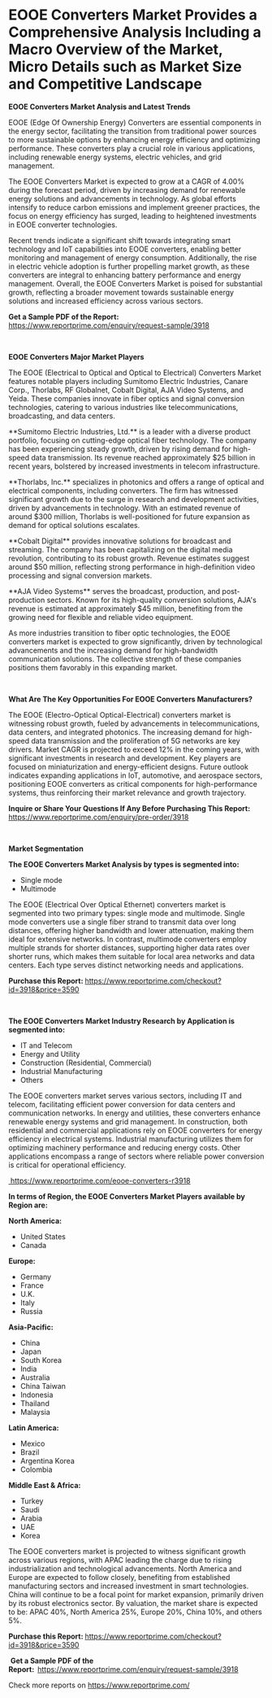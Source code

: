 <p><h1>EOOE Converters Market Provides a Comprehensive Analysis Including a Macro Overview of the Market, Micro Details such as Market Size and Competitive Landscape</h1></p><p><strong>EOOE Converters Market Analysis and Latest Trends</strong></p>
<p><p>EOOE (Edge Of Ownership Energy) Converters are essential components in the energy sector, facilitating the transition from traditional power sources to more sustainable options by enhancing energy efficiency and optimizing performance. These converters play a crucial role in various applications, including renewable energy systems, electric vehicles, and grid management.</p><p>The EOOE Converters Market is expected to grow at a CAGR of 4.00% during the forecast period, driven by increasing demand for renewable energy solutions and advancements in technology. As global efforts intensify to reduce carbon emissions and implement greener practices, the focus on energy efficiency has surged, leading to heightened investments in EOOE converter technologies.</p><p>Recent trends indicate a significant shift towards integrating smart technology and IoT capabilities into EOOE converters, enabling better monitoring and management of energy consumption. Additionally, the rise in electric vehicle adoption is further propelling market growth, as these converters are integral to enhancing battery performance and energy management. Overall, the EOOE Converters Market is poised for substantial growth, reflecting a broader movement towards sustainable energy solutions and increased efficiency across various sectors.</p></p>
<p><strong>Get a Sample PDF of the Report:&nbsp;</strong> <a href="https://www.reportprime.com/enquiry/request-sample/3918?utm_campaign=3035&utm_medium=2&utm_source=Github&utm_content=ia&utm_term=18032025&utm_id=eooe-converters">https://www.reportprime.com/enquiry/request-sample/3918</a></p>
<p>&nbsp;</p>
<p><strong>EOOE Converters Major Market Players</strong></p>
<p><p>The EOOE (Electrical to Optical and Optical to Electrical) Converters Market features notable players including Sumitomo Electric Industries, Canare Corp., Thorlabs, RF Globalnet, Cobalt Digital, AJA Video Systems, and Yeida. These companies innovate in fiber optics and signal conversion technologies, catering to various industries like telecommunications, broadcasting, and data centers.</p><p>**Sumitomo Electric Industries, Ltd.** is a leader with a diverse product portfolio, focusing on cutting-edge optical fiber technology. The company has been experiencing steady growth, driven by rising demand for high-speed data transmission. Its revenue reached approximately $25 billion in recent years, bolstered by increased investments in telecom infrastructure.</p><p>**Thorlabs, Inc.** specializes in photonics and offers a range of optical and electrical components, including converters. The firm has witnessed significant growth due to the surge in research and development activities, driven by advancements in technology. With an estimated revenue of around $300 million, Thorlabs is well-positioned for future expansion as demand for optical solutions escalates.</p><p>**Cobalt Digital** provides innovative solutions for broadcast and streaming. The company has been capitalizing on the digital media revolution, contributing to its robust growth. Revenue estimates suggest around $50 million, reflecting strong performance in high-definition video processing and signal conversion markets.</p><p>**AJA Video Systems** serves the broadcast, production, and post-production sectors. Known for its high-quality conversion solutions, AJA's revenue is estimated at approximately $45 million, benefiting from the growing need for flexible and reliable video equipment.</p><p>As more industries transition to fiber optic technologies, the EOOE converters market is expected to grow significantly, driven by technological advancements and the increasing demand for high-bandwidth communication solutions. The collective strength of these companies positions them favorably in this expanding market.</p></p>
<p>&nbsp;</p>
<p><strong>What Are The Key Opportunities For EOOE Converters Manufacturers?</strong></p>
<p><p>The EOOE (Electro-Optical Optical-Electrical) converters market is witnessing robust growth, fueled by advancements in telecommunications, data centers, and integrated photonics. The increasing demand for high-speed data transmission and the proliferation of 5G networks are key drivers. Market CAGR is projected to exceed 12% in the coming years, with significant investments in research and development. Key players are focused on miniaturization and energy-efficient designs. Future outlook indicates expanding applications in IoT, automotive, and aerospace sectors, positioning EOOE converters as critical components for high-performance systems, thus reinforcing their market relevance and growth trajectory.</p></p>
<p><strong>Inquire or Share Your Questions If Any Before Purchasing This Report:</strong> <a href="https://www.reportprime.com/enquiry/pre-order/3918?utm_campaign=3035&utm_medium=2&utm_source=Github&utm_content=ia&utm_term=18032025&utm_id=eooe-converters">https://www.reportprime.com/enquiry/pre-order/3918</a></p>
<p>&nbsp;</p>
<p><strong>Market Segmentation</strong></p>
<p><strong>The EOOE Converters Market Analysis by types is segmented into:</strong></p>
<p><ul><li>Single mode</li><li>Multimode</li></ul></p>
<p><p>The EOOE (Electrical Over Optical Ethernet) converters market is segmented into two primary types: single mode and multimode. Single mode converters use a single fiber strand to transmit data over long distances, offering higher bandwidth and lower attenuation, making them ideal for extensive networks. In contrast, multimode converters employ multiple strands for shorter distances, supporting higher data rates over shorter runs, which makes them suitable for local area networks and data centers. Each type serves distinct networking needs and applications.</p></p>
<p><strong>Purchase this Report:&nbsp;</strong><a href="https://www.reportprime.com/checkout?id=3918&price=3590&utm_campaign=3035&utm_medium=2&utm_source=Github&utm_content=ia&utm_term=18032025&utm_id=eooe-converters">https://www.reportprime.com/checkout?id=3918&price=3590</a></p>
<p>&nbsp;</p>
<p><strong>The EOOE Converters Market Industry Research by Application is segmented into:</strong></p>
<p><ul><li>IT and Telecom</li><li>Energy and Utility</li><li>Construction (Residential, Commercial)</li><li>Industrial Manufacturing</li><li>Others</li></ul></p>
<p><p>The EOOE converters market serves various sectors, including IT and telecom, facilitating efficient power conversion for data centers and communication networks. In energy and utilities, these converters enhance renewable energy systems and grid management. In construction, both residential and commercial applications rely on EOOE converters for energy efficiency in electrical systems. Industrial manufacturing utilizes them for optimizing machinery performance and reducing energy costs. Other applications encompass a range of sectors where reliable power conversion is critical for operational efficiency.</p></p>
<p><a href="https://www.reportprime.com/eooe-converters-r3918?utm_campaign=3035&utm_medium=2&utm_source=Github&utm_content=ia&utm_term=18032025&utm_id=eooe-converters">&nbsp;https://www.reportprime.com/eooe-converters-r3918</a></p>
<p><strong>In terms of Region, the EOOE Converters Market Players available by Region are:</strong></p>
<p>
    <p> <strong> North America: </strong>
        <ul>
            <li>United States</li>
            <li>Canada</li>
        </ul>
        </p> 
    <p> <strong> Europe: </strong>
        <ul>
            <li>Germany</li>
            <li>France</li>
            <li>U.K.</li>
            <li>Italy</li>
            <li>Russia</li>
        </ul>
        </p> 
    <p> <strong> Asia-Pacific: </strong>
        <ul>
            <li>China</li>
            <li>Japan</li>
            <li>South Korea</li>
            <li>India</li>
            <li>Australia</li>
            <li>China Taiwan</li>
            <li>Indonesia</li>
            <li>Thailand</li>
            <li>Malaysia</li>
        </ul>
        </p> 
    <p> <strong> Latin America: </strong>
        <ul>
            <li>Mexico</li>
            <li>Brazil</li>
            <li>Argentina Korea</li>
            <li>Colombia</li>
        </ul>
        </p> 
    <p> <strong> Middle East & Africa: </strong>
        <ul>
            <li>Turkey</li>
            <li>Saudi</li>
            <li>Arabia</li>
            <li>UAE</li>
            <li>Korea</li>
        </ul>
    </p>
    </p>
<p><p>The EOOE converters market is projected to witness significant growth across various regions, with APAC leading the charge due to rising industrialization and technological advancements. North America and Europe are expected to follow closely, benefiting from established manufacturing sectors and increased investment in smart technologies. China will continue to be a focal point for market expansion, primarily driven by its robust electronics sector. By valuation, the market share is expected to be: APAC 40%, North America 25%, Europe 20%, China 10%, and others 5%.</p></p>
<p><strong>Purchase this Report: </strong><a href="https://www.reportprime.com/checkout?id=3918&price=3590&utm_campaign=3035&utm_medium=2&utm_source=Github&utm_content=ia&utm_term=18032025&utm_id=eooe-converters">https://www.reportprime.com/checkout?id=3918&price=3590</a></p>
<p>&nbsp;<strong>Get a Sample PDF of the Report:&nbsp;&nbsp;</strong><a href="https://www.reportprime.com/enquiry/request-sample/3918?utm_campaign=3035&utm_medium=2&utm_source=Github&utm_content=ia&utm_term=18032025&utm_id=eooe-converters">https://www.reportprime.com/enquiry/request-sample/3918</a></p>
<p><strong></strong></p>
<p>Check more reports on <a href="https://www.reportprime.com/?utm_campaign=3035&utm_medium=2&utm_source=Github&utm_content=ia&utm_term=18032025&utm_id=eooe-converters">https://www.reportprime.com/</a></p>